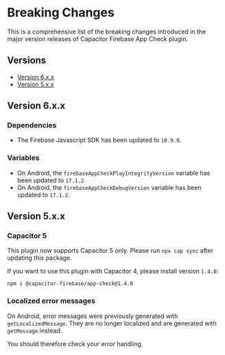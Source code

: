 # Breaking Changes

This is a comprehensive list of the breaking changes introduced in the major version releases of Capacitor Firebase App Check plugin.

## Versions

- [Version 6.x.x](#version-6xx)
- [Version 5.x.x](#version-5xx)

## Version 6.x.x

### Dependencies

- The Firebase Javascript SDK has been updated to `10.9.0`.

### Variables

- On Android, the `firebaseAppCheckPlayIntegrityVersion` variable has been updated to `17.1.2`.
- On Android, the `firebaseAppCheckDebugVersion` variable has been updated to `17.1.2`.

## Version 5.x.x

### Capacitor 5

This plugin now supports Capacitor 5 only. Please run `npx cap sync` after updating this package.

If you want to use this plugin with Capacitor 4, please install version `1.4.0`:

```
npm i @capacitor-firebase/app-check@1.4.0
```

### Localized error messages

On Android, error messages were previously generated with `getLocalizedMessage`. They are no longer localized and are generated with `getMessage` instead.

You should therefore check your error handling.
